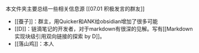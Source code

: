 本文件夹主要总结一些相关信息源
[[07.01 积极发言的群友]]
- [[蚕子]]：群主，用Quicker和ANK给obsidian增加了很多可能
- [[D]]：链滴笔记的开发者，对于markdown有很深的见解。写有[[Markdown 实现块级引用双向链接的探索 by D]]。
- [[落山鸡]]：本人